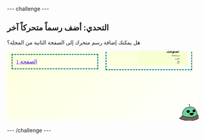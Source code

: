 \--- challenge \---

## التحدي: أضف رسماً متحركاً آخر

هل يمكنك إضافة رسم متحرك إلى الصفحة الثانية من المجلة؟

![لقطة شاشة](images/magazine-animation-challenge.png)

\--- /challenge \---